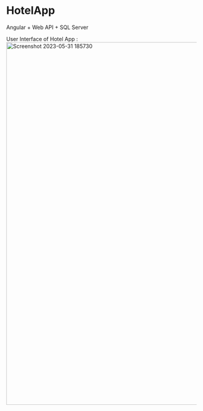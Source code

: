 # HotelApp
Angular + Web API + SQL Server 


User Interface of Hotel App :
<img width="960" alt="Screenshot 2023-05-31 185730" src="https://github.com/swayansuabhisek/HotelApp/assets/65965577/64e5b67f-24c2-4e6e-89a6-40fcac635ee8">
